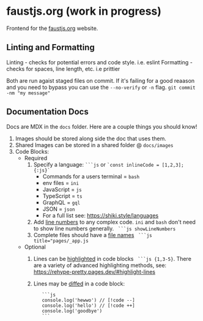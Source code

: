 # faustjs.org (work in progress)

Frontend for the [faustjs.org](https://faustjs.org/) website.

## Linting and Formatting

Linting - checks for potential errors and code style. i.e. eslint
Formatting - checks for spaces, line length, etc. i.e prittier

Both are run agaist staged files on commit. If it's failing for a good reaason and you need to bypass you can use the `--no-verify` or `-n` flag. `git commit -nm "my message"`

## Documentation Docs
Docs are MDX in the `docs` folder. Here are a couple things you should know!

1. Images should be stored along side the doc that uses them.
2. Shared Images can be stored in a shared folder @ `docs/images`
3. Code Blocks:
    - Required
      1. Specify a language: ` ```js ` or `` `const inlineCode = [1,2,3];{:js}` ``
         - Commands for a users terminal = `bash`
         - env files = `ini`
         - JavaScript = `js`
         - TypeScript = `ts`
         - GraphQL = `gql`
         - JSON = `json`
         - For a full list see: https://shiki.style/languages
      2. Add [line numbers](https://rehype-pretty.pages.dev/#line-numbers) to any complex code. `ini` and `bash` don't need to show line numbers generally. ` ```js showLineNumbers`
      3. Complete files should have a [file names](https://rehype-pretty.pages.dev/#titles) ` ```js title="pages/_app.js`
    - Optional
      1. Lines can be [highlighted](https://rehype-pretty.pages.dev/#highlight-lines) in code blocks ` ```js {1,3-5}`. There are a variety of advanced highlighting methods, see: https://rehype-pretty.pages.dev/#highlight-lines
      2. Lines may be [diffed](https://shiki.style/packages/transformers#transformernotationdiff) in a code block:

				```js
				console.log('hewwo') // [!code --]
				console.log('hello') // [!code ++]
				console.log('goodbye')
				```
